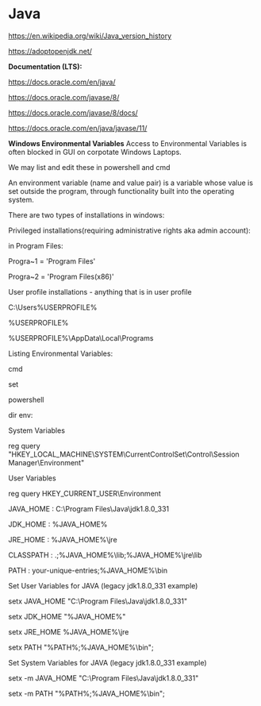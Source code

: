 # Java

https://en.wikipedia.org/wiki/Java_version_history

https://adoptopenjdk.net/

**Documentation (LTS):**

https://docs.oracle.com/en/java/

https://docs.oracle.com/javase/8/

https://docs.oracle.com/javase/8/docs/

https://docs.oracle.com/en/java/javase/11/


**Windows Environmental Variables**
Access to Environmental Variables is often blocked in GUI on corpotate Windows Laptops.

 

We may list and edit these in powershell and cmd

 

An environment variable (name and value pair) is a variable whose value is set outside the program, through functionality built into the operating system.

 

There are two types of installations in windows:

Privileged installations(requiring administrative rights aka admin account):

in Program Files:

 

Progra~1 = 'Program Files'

Progra~2 = 'Program Files(x86)'

 

User profile installations - anything that is in user profile

C:\Users\%USERPROFILE%

%USERPROFILE%

%USERPROFILE%\AppData\Local\Programs




Listing Environmental Variables:

 

cmd

 

set

 

powershell

 

dir env:

 

System Variables

 

reg query "HKEY_LOCAL_MACHINE\SYSTEM\CurrentControlSet\Control\Session Manager\Environment"




User Variables

 

reg query HKEY_CURRENT_USER\Environment

 

JAVA_HOME : C:\Program Files\Java\jdk1.8.0_331

JDK_HOME : %JAVA_HOME%

JRE_HOME : %JAVA_HOME%\jre

CLASSPATH : .;%JAVA_HOME%\lib;%JAVA_HOME%\jre\lib

PATH : your-unique-entries;%JAVA_HOME%\bin

 

Set User Variables for JAVA (legacy jdk1.8.0_331 example)

 

setx JAVA_HOME "C:\Program Files\Java\jdk1.8.0_331"

setx JDK_HOME "%JAVA_HOME%"

setx JRE_HOME %JAVA_HOME%\jre

 

setx PATH "%PATH%;%JAVA_HOME%\bin";

 

Set System Variables for JAVA (legacy jdk1.8.0_331 example)

 

setx -m JAVA_HOME "C:\Program Files\Java\jdk1.8.0_331"

setx -m PATH "%PATH%;%JAVA_HOME%\bin";
